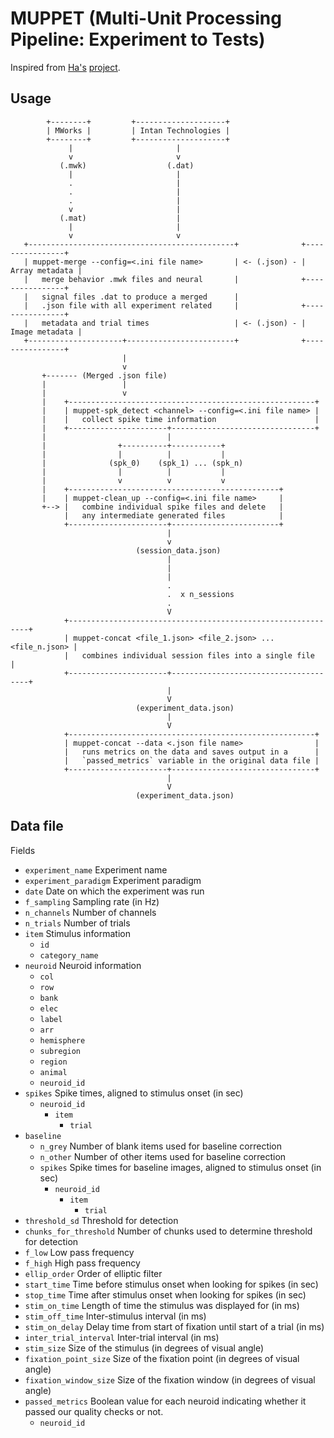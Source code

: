 # MUPPET (Multi-Unit Processing Pipeline: Experiment to Tests)

Inspired from [Ha's](https://github.com/hahong) [project](https://github.com/hahong/maru).

## Usage

```
        +--------+         +--------------------+
        | MWorks |         | Intan Technologies |
        +--------+         +--------------------+
             |                       |
             v                       v
           (.mwk)                  (.dat)
             |                       |
             .                       |
             .                       |
             .                       |
             v                       |
           (.mat)                    |
             |                       |
             v                       v
   +----------------------------------------------+              +----------------+
   | muppet-merge --config=<.ini file name>       | <- (.json) - | Array metadata |
   |   merge behavior .mwk files and neural       |              +----------------+
   |   signal files .dat to produce a merged      |
   |   .json file with all experiment related     |              +----------------+
   |   metadata and trial times                   | <- (.json) - | Image metadata |
   +---------------------+------------------------+              +----------------+
                         |
                         v
       +------- (Merged .json file)
       |                 |
       |                 v
       |    +-------------------------------------------------------+
       |    | muppet-spk_detect <channel> --config=<.ini file name> |
       |    |   collect spike time information                      |
       |    +----------------------+--------------------------------+
       |                           |
       |                +----------+-----------+
       |                |          |           |
       |              (spk_0)    (spk_1) ... (spk_n)
       |                |          |           |
       |                v          v           v
       |    +-----------------------------------------------+
       |    | muppet-clean_up --config=<.ini file name>     |
       +--> |   combine individual spike files and delete   |
            |   any intermediate generated files            |
            +----------------------+------------------------+
                                   |
                                   v
                            (session_data.json)
                                   |
                                   |
                                   |
                                   .
                                   .  x n_sessions
                                   .
                                   V
            +-------------------------------------------------------------+
            | muppet-concat <file_1.json> <file_2.json> ... <file_n.json> |
            |   combines individual session files into a single file      |
            +----------------------+--------------------------------------+
                                   |
                                   V
                            (experiment_data.json)
                                   |
                                   V
            +-------------------------------------------------------+
            | muppet-concat --data <.json file name>                |
            |   runs metrics on the data and saves output in a      |
            |   `passed_metrics` variable in the original data file |
            +----------------------+--------------------------------+
                                   |
                                   V
                            (experiment_data.json)
```

## Data file

Fields

* `experiment_name` Experiment name
* `experiment_paradigm` Experiment paradigm
* `date` Date on which the experiment was run
* `f_sampling` Sampling rate (in Hz)
* `n_channels` Number of channels
* `n_trials` Number of trials
* `item` Stimulus information
    * `id`
    * `category_name`
* `neuroid` Neuroid information
    * `col`
    * `row`
    * `bank`
    * `elec`
    * `label`
    * `arr`
    * `hemisphere`
    * `subregion`
    * `region`
    * `animal`
    * `neuroid_id`
* `spikes` Spike times, aligned to stimulus onset (in sec)
    * `neuroid_id`
        * `item`
            * `trial`
* `baseline`
    * `n_grey` Number of blank items used for baseline correction
    * `n_other` Number of other items used for baseline correction
    * `spikes` Spike times for baseline images, aligned to stimulus onset (in sec)
        * `neuroid_id`
            * `item`
                * `trial`
* `threshold_sd` Threshold for detection
* `chunks_for_threshold` Number of chunks used to determine threshold for detection
* `f_low` Low pass frequency
* `f_high` High pass frequency
* `ellip_order` Order of elliptic filter
* `start_time` Time before stimulus onset when looking for spikes (in sec)
* `stop_time` Time after stimulus onset when looking for spikes (in sec)
* `stim_on_time` Length of time the stimulus was displayed for (in ms)
* `stim_off_time` Inter-stimulus interval (in ms)
* `stim_on_delay` Delay time from start of fixation until start of a trial (in ms)
* `inter_trial_interval` Inter-trial interval (in ms)
* `stim_size` Size of the stimulus (in degrees of visual angle)
* `fixation_point_size` Size of the fixation point (in degrees of visual angle)
* `fixation_window_size` Size of the fixation window (in degrees of visual angle)
* `passed_metrics` Boolean value for each neuroid indicating whether it passed our quality checks or not.
    * `neuroid_id`
